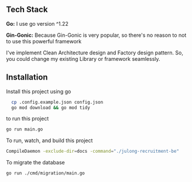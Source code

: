 
## Tech Stack

**Go:** I use go version ^1.22

**Gin-Gonic:** Because Gin-Gonic is very popular, so there's no reason to not to use this powerful framework

I've implement Clean Architecture design and Factory design pattern. So, you could change my existing Library or framework seamlessly.

## Installation

Install this project using go

```bash
  cp .config.example.json config.json
  go mod download && go mod tidy
```

to run this project

```bash
go run main.go
```

To run, watch, and build this project

```bash
CompileDaemon -exclude-dir=docs -command="./julong-recruitment-be"
```

To migrate the database

```bash
go run ./cmd/migration/main.go
```

